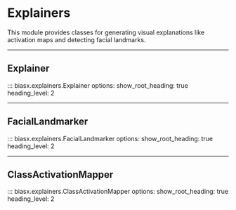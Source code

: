 # Explainers

This module provides classes for generating visual explanations like activation maps and detecting facial landmarks.

---

## Explainer

::: biasx.explainers.Explainer
    options:
      show_root_heading: true
      heading_level: 2

---

## FacialLandmarker

::: biasx.explainers.FacialLandmarker
    options:
      show_root_heading: true
      heading_level: 2

---

## ClassActivationMapper

::: biasx.explainers.ClassActivationMapper
    options:
      show_root_heading: true
      heading_level: 2
